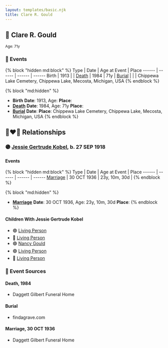 ```yaml
---
layout: templates/basic.njk
title: Clare R. Gould
---
```

## 🔵 Clare R. Gould
<small>Age: 71y</small>


### 📆 Events

{% block "hidden md:block" %}
Type | Date | Age at Event | Place
------ | ------ | ------ | ------
Birth | 1913 |  |
[Death](#event-event-3) | 1984 | 71y |
[Burial](#event-event-4) |  |  | Chippewa Lake Cemetery, Chippewa Lake, Mecosta, Michigan, USA
{% endblock %}

{% block "md:hidden" %}
- **Birth**
**Date**: 1913, Age:
**Place**:
- **[Death](#event-event-3)**
**Date**: 1984, Age: 71y
**Place**:
- **[Burial](#event-event-4)**
**Date**:
**Place**: Chippewa Lake Cemetery, Chippewa Lake, Mecosta, Michigan, USA
{% endblock %}

## 👩‍❤️‍👨 Relationships

### 🟣 [Jessie Gertrude Kobel](/people/9/95617946), b. 27 SEP 1918

#### Events

{% block "hidden md:block" %}
Type | Date | Age at Event | Place
------ | ------ | ------ | ------
[Marriage](#event-family-0-event-0) | 30 OCT 1936 | 23y, 10m, 30d |
{% endblock %}

{% block "md:hidden" %}
- **[Marriage](#event-family-0-event-0)**
**Date**: 30 OCT 1936, Age: 23y, 10m, 30d
**Place**:
{% endblock %}

#### Children With Jessie Gertrude Kobel
* 🟣 [Living Person](/people/3/33132669)
* 🔵 [Living Person](/people/5/53259826)
* 🟣 [Nancy Gould](/people/9/97367694)
* 🟣 [Living Person](/people/8/89432224)
* 🔵 [Living Person](/people/7/70072800)
### 📰 Event Sources

#### <a id="event-event-3"></a> Death, 1984
* Daggett Gilbert Funeral Home

#### <a id="event-event-4"></a> Burial
* findagrave.com

#### <a id="event-family-0-event-0"></a> Marriage, 30 OCT 1936
* Daggett Gilbert Funeral Home